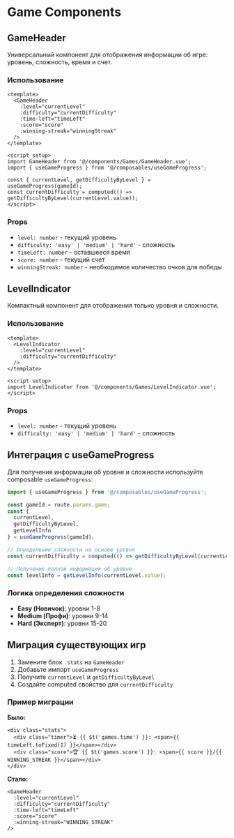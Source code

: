 # Game Components

## GameHeader

Универсальный компонент для отображения информации об игре: уровень, сложность, время и счет.

### Использование

```vue
<template>
  <GameHeader 
    :level="currentLevel"
    :difficulty="currentDifficulty"
    :time-left="timeLeft"
    :score="score"
    :winning-streak="winningStreak"
  />
</template>

<script setup>
import GameHeader from '@/components/Games/GameHeader.vue';
import { useGameProgress } from '@/composables/useGameProgress';

const { currentLevel, getDifficultyByLevel } = useGameProgress(gameId);
const currentDifficulty = computed(() => getDifficultyByLevel(currentLevel.value));
</script>
```

### Props

- `level: number` - текущий уровень
- `difficulty: 'easy' | 'medium' | 'hard'` - сложность
- `timeLeft: number` - оставшееся время
- `score: number` - текущий счет
- `winningStreak: number` - необходимое количество очков для победы

## LevelIndicator

Компактный компонент для отображения только уровня и сложности.

### Использование

```vue
<template>
  <LevelIndicator 
    :level="currentLevel"
    :difficulty="currentDifficulty"
  />
</template>

<script setup>
import LevelIndicator from '@/components/Games/LevelIndicator.vue';
</script>
```

### Props

- `level: number` - текущий уровень
- `difficulty: 'easy' | 'medium' | 'hard'` - сложность

## Интеграция с useGameProgress

Для получения информации об уровне и сложности используйте composable `useGameProgress`:

```typescript
import { useGameProgress } from '@/composables/useGameProgress';

const gameId = route.params.game;
const { 
  currentLevel, 
  getDifficultyByLevel, 
  getLevelInfo 
} = useGameProgress(gameId);

// Определение сложности на основе уровня
const currentDifficulty = computed(() => getDifficultyByLevel(currentLevel.value));

// Получение полной информации об уровне
const levelInfo = getLevelInfo(currentLevel.value);
```

### Логика определения сложности

- **Easy (Новичок)**: уровни 1-8
- **Medium (Профи)**: уровни 9-14
- **Hard (Эксперт)**: уровни 15-20

## Миграция существующих игр

1. Замените блок `.stats` на `GameHeader`
2. Добавьте импорт `useGameProgress`
3. Получите `currentLevel` и `getDifficultyByLevel`
4. Создайте computed свойство для `currentDifficulty`

### Пример миграции

**Было:**
```vue
<div class="stats">
  <div class="timer">⏳ {{ $t('games.time') }}: <span>{{ timeLeft.toFixed(1) }}</span></div>
  <div class="score">🏆 {{ $t('games.score') }}: <span>{{ score }}/{{ WINNING_STREAK }}</span></div>
</div>
```

**Стало:**
```vue
<GameHeader 
  :level="currentLevel"
  :difficulty="currentDifficulty"
  :time-left="timeLeft"
  :score="score"
  :winning-streak="WINNING_STREAK"
/>
``` 